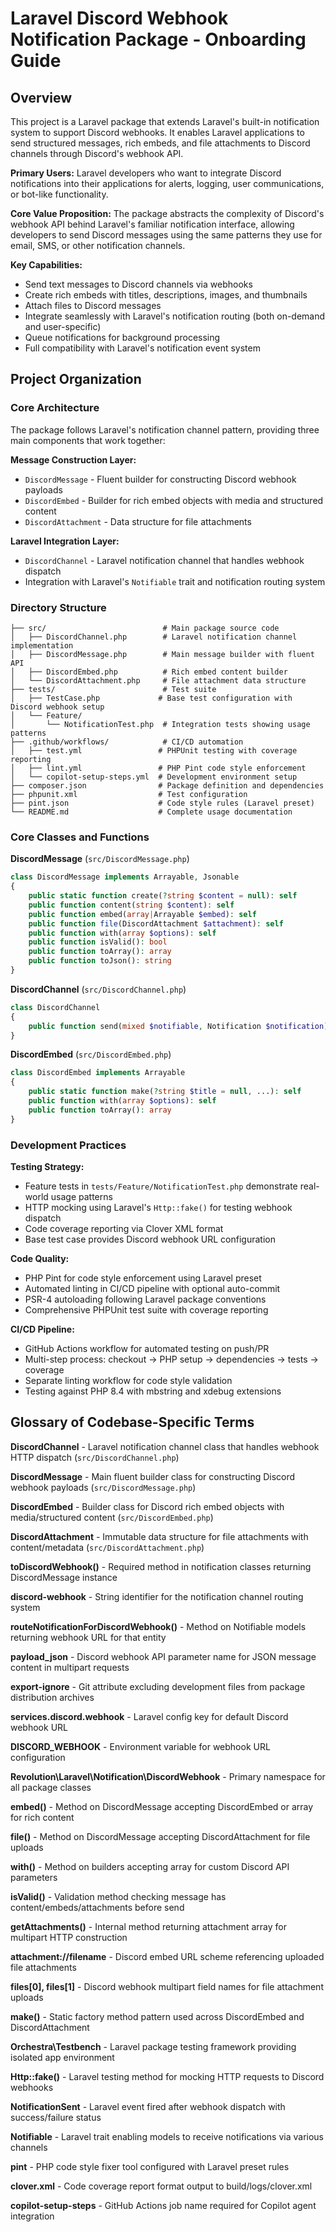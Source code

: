 # Laravel Discord Webhook Notification Package - Onboarding Guide

## Overview

This project is a Laravel package that extends Laravel's built-in notification system to support Discord webhooks. It enables Laravel applications to send structured messages, rich embeds, and file attachments to Discord channels through Discord's webhook API.

**Primary Users:** Laravel developers who want to integrate Discord notifications into their applications for alerts, logging, user communications, or bot-like functionality.

**Core Value Proposition:** The package abstracts the complexity of Discord's webhook API behind Laravel's familiar notification interface, allowing developers to send Discord messages using the same patterns they use for email, SMS, or other notification channels.

**Key Capabilities:**
- Send text messages to Discord channels via webhooks
- Create rich embeds with titles, descriptions, images, and thumbnails
- Attach files to Discord messages
- Integrate seamlessly with Laravel's notification routing (both on-demand and user-specific)
- Queue notifications for background processing
- Full compatibility with Laravel's notification event system

## Project Organization

### Core Architecture

The package follows Laravel's notification channel pattern, providing three main components that work together:

**Message Construction Layer:**
- `DiscordMessage` - Fluent builder for constructing Discord webhook payloads
- `DiscordEmbed` - Builder for rich embed objects with media and structured content
- `DiscordAttachment` - Data structure for file attachments

**Laravel Integration Layer:**
- `DiscordChannel` - Laravel notification channel that handles webhook dispatch
- Integration with Laravel's `Notifiable` trait and notification routing system

### Directory Structure

```
├── src/                          # Main package source code
│   ├── DiscordChannel.php        # Laravel notification channel implementation
│   ├── DiscordMessage.php        # Main message builder with fluent API
│   ├── DiscordEmbed.php          # Rich embed content builder
│   └── DiscordAttachment.php     # File attachment data structure
├── tests/                        # Test suite
│   ├── TestCase.php             # Base test configuration with Discord webhook setup
│   └── Feature/
│       └── NotificationTest.php  # Integration tests showing usage patterns
├── .github/workflows/            # CI/CD automation
│   ├── test.yml                 # PHPUnit testing with coverage reporting
│   ├── lint.yml                 # PHP Pint code style enforcement
│   └── copilot-setup-steps.yml  # Development environment setup
├── composer.json                # Package definition and dependencies
├── phpunit.xml                  # Test configuration
├── pint.json                    # Code style rules (Laravel preset)
└── README.md                    # Complete usage documentation
```

### Core Classes and Functions

**DiscordMessage** (`src/DiscordMessage.php`)
```php
class DiscordMessage implements Arrayable, Jsonable
{
    public static function create(?string $content = null): self
    public function content(string $content): self
    public function embed(array|Arrayable $embed): self
    public function file(DiscordAttachment $attachment): self
    public function with(array $options): self
    public function isValid(): bool
    public function toArray(): array
    public function toJson(): string
}
```

**DiscordChannel** (`src/DiscordChannel.php`)
```php
class DiscordChannel
{
    public function send(mixed $notifiable, Notification $notification): ?Response
}
```

**DiscordEmbed** (`src/DiscordEmbed.php`)
```php
class DiscordEmbed implements Arrayable
{
    public static function make(?string $title = null, ...): self
    public function with(array $options): self
    public function toArray(): array
}
```

### Development Practices

**Testing Strategy:**
- Feature tests in `tests/Feature/NotificationTest.php` demonstrate real-world usage patterns
- HTTP mocking using Laravel's `Http::fake()` for testing webhook dispatch
- Code coverage reporting via Clover XML format
- Base test case provides Discord webhook URL configuration

**Code Quality:**
- PHP Pint for code style enforcement using Laravel preset
- Automated linting in CI/CD pipeline with optional auto-commit
- PSR-4 autoloading following Laravel package conventions
- Comprehensive PHPUnit test suite with coverage reporting

**CI/CD Pipeline:**
- GitHub Actions workflow for automated testing on push/PR
- Multi-step process: checkout → PHP setup → dependencies → tests → coverage
- Separate linting workflow for code style validation
- Testing against PHP 8.4 with mbstring and xdebug extensions

## Glossary of Codebase-Specific Terms

**DiscordChannel** - Laravel notification channel class that handles webhook HTTP dispatch (`src/DiscordChannel.php`)

**DiscordMessage** - Main fluent builder class for constructing Discord webhook payloads (`src/DiscordMessage.php`)

**DiscordEmbed** - Builder class for Discord rich embed objects with media/structured content (`src/DiscordEmbed.php`)

**DiscordAttachment** - Immutable data structure for file attachments with content/metadata (`src/DiscordAttachment.php`)

**toDiscordWebhook()** - Required method in notification classes returning DiscordMessage instance

**discord-webhook** - String identifier for the notification channel routing system

**routeNotificationForDiscordWebhook()** - Method on Notifiable models returning webhook URL for that entity

**payload_json** - Discord webhook API parameter name for JSON message content in multipart requests

**export-ignore** - Git attribute excluding development files from package distribution archives

**services.discord.webhook** - Laravel config key for default Discord webhook URL

**DISCORD_WEBHOOK** - Environment variable for webhook URL configuration

**Revolution\Laravel\Notification\DiscordWebhook** - Primary namespace for all package classes

**embed()** - Method on DiscordMessage accepting DiscordEmbed or array for rich content

**file()** - Method on DiscordMessage accepting DiscordAttachment for file uploads

**with()** - Method on builders accepting array for custom Discord API parameters

**isValid()** - Validation method checking message has content/embeds/attachments before send

**getAttachments()** - Internal method returning attachment array for multipart HTTP construction

**attachment://filename** - Discord embed URL scheme referencing uploaded file attachments

**files[0], files[1]** - Discord webhook multipart field names for file attachment uploads

**make()** - Static factory method pattern used across DiscordEmbed and DiscordAttachment

**Orchestra\Testbench** - Laravel package testing framework providing isolated app environment

**Http::fake()** - Laravel testing method for mocking HTTP requests to Discord webhooks

**NotificationSent** - Laravel event fired after webhook dispatch with success/failure status

**Notifiable** - Laravel trait enabling models to receive notifications via various channels

**pint** - PHP code style fixer tool configured with Laravel preset rules

**clover.xml** - Code coverage report format output to build/logs/clover.xml

**copilot-setup-steps** - GitHub Actions job name required for Copilot agent integration
